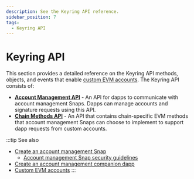 ```yaml
---
description: See the Keyring API reference.
sidebar_position: 7
tags:
  - Keyring API
---
```


# Keyring API

This section provides a detailed reference on the Keyring API methods, objects, and events that
enable [custom EVM accounts](../../features/custom-evm-accounts/index.md).
The Keyring API consists of:

- [**Account Management API**](account-management/index.md) - An API for dapps to communicate with
  account management Snaps.
  Dapps can manage accounts and signature requests using this API.
- [**Chain Methods API**](chain-methods.md) - An API that contains chain-specific EVM methods that
  account management Snaps can choose to implement to support dapp requests from custom accounts.

:::tip See also

- [Create an account management Snap](../../features/custom-evm-accounts/create-account-snap.md)
  - [Account management Snap security guidelines](../../features/custom-evm-accounts/security.md)
- [Create an account management companion dapp](../../features/custom-evm-accounts/create-companion-dapp.md)
- [Custom EVM accounts](../../features/custom-evm-accounts/index.md)
  :::
